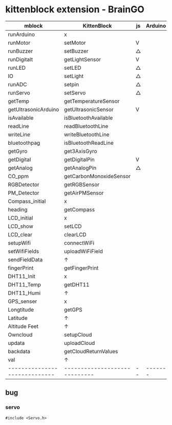 # kittenblock extension - BrainGO

mblock                        | KittenBlock                   | js | Arduino |
----------------------------- | ----------------------------- | -- | ------- |
runArduino                    | x                             |    |         |
runMotor                      | setMotor                      | V |         |
runBuzzer                     | setBuzzer                     | △ |         |
runDigitalt                   | getLightSensor                | V |         |
runLED                        | setLED                        | △ |         |
IO                            | setLight                      | △ |         |
runADC                        | setpin                        | △ |         |
runServo                      | setServo                      | △ |         |
getTemp                       | getTemperatureSensor          |    |         |
getUltrasonicArduino          | getUltrasonicSensor           | V |         |
isAvailable                   | isBluetoothAvailable          |    |         |
readLine                      | readBluetoothLine             |    |         |
writeLine                     | writeBluetoothLine            |    |         |
bluetoothpag                  | isBluetoothReadLine           |    |         |
getGyro                       | get3AxisGyro                  |    |         |
getDigital                    | getDigitalPin                 | V |         |
getAnalog                     | getAnalogPin                  | △ |         |
CO_ppm                        | getCarbonMonoxideSensor       |    |         |
RGBDetector                   | getRGBSensor                  |    |         |
PM_Detector                   | getAirPMSensor                |    |         |
Compass_initial               | x                             |    |         |
heading                       | getCompass                    |    |         |
LCD_initial                   | x                             |    |         |
LCD_show                      | setLCD                        |    |         |
LCD_clear                     | clearLCD                      |    |         |
setupWifi                     | connectWiFi                   |    |         |
setWifiFields                 | uploadWiFiField               |    |         |
sendFieldData                 | ↑                             |    |         |
fingerPrint                   | getFingerPrint                |    |         |
DHT11_Init                    | x                             |    |         |
DHT11_Temp                    | getDHT11                      |    |         |
DHT11_Humi                    | ↑                             |    |         |
GPS_senser                    | x                             |    |         |
Longtitude                    | getGPS                        |    |         |
Latitude                      | ↑                             |    |         |
Altitude Feet                 | ↑                             |    |         |
Owncloud                      | setupCloud                    |    |         |
updata                        | uploadCloud                   |    |         |
backdata                      | getCloudReturnValues          |    |         |
val                           | ↑                             |    |         |
----------------------------- | ----------------------------- | -- | ------- |

## bug
### servo
```
#include <Servo.h>
```